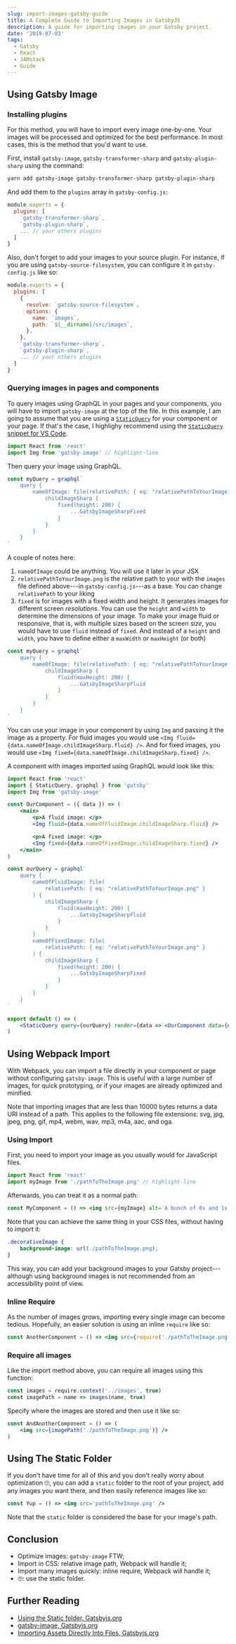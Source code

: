 ```yaml
---
slug: import-images-gatsby-guide
title: A Complete Guide to Importing Images in GatsbyJS
description: A guide for importing images in your Gatsby project.
date: '2019-07-03'
tags:
  - Gatsby
  - React
  - JAMstack
  - Guide
---
```


## Using Gatsby Image

### Installing plugins

For this method, you will have to import every image one-by-one. Your images will be processed and optimized for the best performance. In most cases, this is the method that you'd want to use.

First, install `gatsby-image`, `gatsby-transformer-sharp` and `gatsby-plugin-sharp` using the command:

```sh
yarn add gatsby-image gatsby-transformer-sharp gatsby-plugin-sharp
```

And add them to the `plugins` array in `gatsby-config.js`:

```js
module.exports = {
  plugins: [
    `gatsby-transformer-sharp`,
    `gatsby-plugin-sharp`,
    ... // your others plugins
  ]
}
```

Also, don't forget to add your images to your source plugin. For instance, if you are using `gatsby-source-filesystem`, you can configure it in `gatsby-config.js` like so:

```js
module.exports = {
  plugins: [
    {
      resolve: `gatsby-source-filesystem`,
      options: {
        name: `images`,
        path: `${__dirname}/src/images`,
      },
    },
    `gatsby-transformer-sharp`,
    `gatsby-plugin-sharp`,
    ... // your others plugins
  ]
}
```

### Querying images in pages and components

To query images using GraphQL in your pages and your components, you will have to import `gatsby-image` at the top of the file. In this example, I am going to assume that you are using a [`StaticQuery`](https://www.gatsbyjs.org/docs/static-query/) for your component or your page. If that's the case, I highlighy recommend using the [`StaticQuery` snippet for VS Code](/gatsby-staticquery-vs-code-snippet).

```js
import React from 'react'
import Img from 'gatsby-image' // highlight-line
```

Then query your image using GraphQL.

```js
const myQuery = graphql`
	query {
		nameOfImage: file(relativePath: { eq: "relativePathToYourImage.png" }) {
			childImageSharp {
				fixed(height: 200) {
					...GatsbyImageSharpFixed
				}
			}
		}
	}
`
```

A couple of notes here:

1. `nameOfImage` could be anything. You will use it later in your JSX
2. `relativePathToYourImage.png` is the relative path to your with the `images` file defined above---in `gatsby-config.js`---as a base. You can change `relativePath` to your liking
3. `fixed` is for images with a fixed width and height. It generates images for different screen _resolutions_. You can use the `height` and `width` to determine the dimensions of your image. To make your image fluid or responsive, that is, with multiple sizes based on the screen _size_, you would have to use `fluid` instead of `fixed`. And instead of a `height` and `width`, you have to define either a `maxWidth` or `maxHeight` (or both)

```js
const myQuery = graphql`
	query {
		nameOfImage: file(relativePath: { eq: "relativePathToYourImage.png" }) {
			childImageSharp {
				fluid(maxHeight: 200) {
					...GatsbyImageSharpFluid
				}
			}
		}
	}
`
```

You can use your image in your component by using `Img` and passing it the image as a property. For fluid images you would use `<Img fluid={data.nameOfImage.childImageSharp.fluid} />`. And for fixed images, you would use `<Img fixed={data.nameOfImage.childImageSharp.fixed} />`.

A component with images imported using GraphQL would look like this:

```jsx
import React from 'react'
import { StaticQuery, graphql } from 'gatsby'
import Img from 'gatsby-image'

const OurComponent = ({ data }) => (
	<main>
		<p>A fluid image: </p>
		<Img fluid={data.nameOfFluidImage.childImageSharp.fluid} />

		<p>A fixed image: </p>
		<Img fixed={data.nameOfFixedImage.childImageSharp.fixed} />
	</main>
)

const ourQuery = graphql`
	query {
		nameOfFluidImage: file(
			relativePath: { eq: "relativePathToYourImage.png" }
		) {
			childImageSharp {
				fluid(maxHeight: 200) {
					...GatsbyImageSharpFluid
				}
			}
		}
		nameOfFixedImage: file(
			relativePath: { eq: "relativePathToYourImage.png" }
		) {
			childImageSharp {
				fixed(height: 200) {
					...GatsbyImageSharpFixed
				}
			}
		}
	}
`

export default () => (
	<StaticQuery query={ourQuery} render={data => <OurComponent data={data} />} />
)
```

## Using Webpack Import

With Webpack, you can import a file directly in your component or page without configuring `gatsby-image`. This is useful with a large number of images, for quick prototyping, or if your images are already optimized and minified.

Note that importing images that are less than 10000 bytes returns a data URI instead of a path. This applies to the following file extensions: svg, jpg, jpeg, png, gif, mp4, webm, wav, mp3, m4a, aac, and oga.

### Using Import

First, you need to import your image as you usually would for JavaScript files.

```js
import React from 'react'
import myImage from './pathToTheImage.png' // highlight-line
```

Afterwards, you can treat it as a normal path:

```jsx
const MyComponent = () => <img src={myImage} alt='A bunch of 0s and 1s' />
```

Note that you can achieve the same thing in your CSS files, without having to import it:

```css
.decorativeImage {
	background-image: url(./pathToTheImage.png);
}
```

This way, you can add your background images to your Gatsby project---although using background images is not recommended from an accessibility point of view.

### Inline Require

As the number of images grows, importing every single image can become tedious. Hopefully, an easier solution is using an inline `require` like so:

```jsx
const AnotherComponent = () => <img src={require('./pathToTheImage.png')} />
```

### Require all images

Like the import method above, you can require all images using this function:

```js
const images = require.context('../images', true)
const imagePath = name => images(name, true)
```

Specify where the images are stored and then use it like so:

```jsx
const AndAnotherComponent = () => (
	<img src={imagePath('./pathToTheImage.png')} />
)
```

## Using The Static Folder

If you don't have time for all of this and you don't really worry about optimization 🙄, you can add a `static` folder to the root of your project, add any images you want there, and then easily reference images like so:

```jsx
const Yup = () => <img src='pathToTheImage.png' />
```

Note that the `static` folder is considered the base for your image's path.

## Conclusion

- Optimize images: `gatsby-image` FTW;
- Import in CSS: relative image path, Webpack will handle it;
- Import many images quickly: inline require, Webpack will handle it;
- 🙄: use the static folder.

## Further Reading

- [Using the Static folder, Gatsbyjs.org](https://www.gatsbyjs.org/docs/static-folder/)
- [gatsby-image, Gatsbyjs.org](https://www.gatsbyjs.org/packages/gatsby-image/)
- [Importing Assets Directly Into Files, Gatsbyjs.org](https://www.gatsbyjs.org/docs/importing-assets-into-files/)
